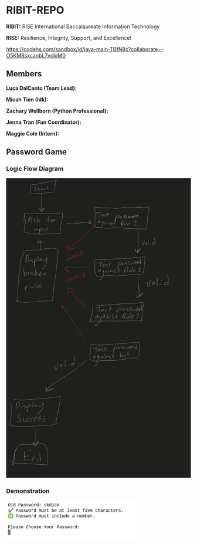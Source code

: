 # RIBIT-REPO

**RIBIT:** RISE International Baccalaureate Information Technology

**RISE:** Resilience, Integrity, Support, and Excellence!

https://codehs.com/sandbox/id/java-main-TBfN8x?collaborate=-O5KM8sxcanbL7vcloM0

## Members

**Luca DalCanto (Team Lead):**

**Micah Tien (Idk):**

**Zachary Wellborn (Python Professional):**

**Jenna Tran (Fun Coordinator):**

**Maggie Cole (Intern):**

## Password Game

### Logic Flow Diagram

![Demonstration](https://github.com/Luca-Skyline/RIBIT-REPO/blob/main/images/IMG_0042.jpeg?raw=true)

### Demonstration

![Demonstration](https://github.com/Luca-Skyline/RIBIT-REPO/blob/main/images/demonstration.png?raw=true)


